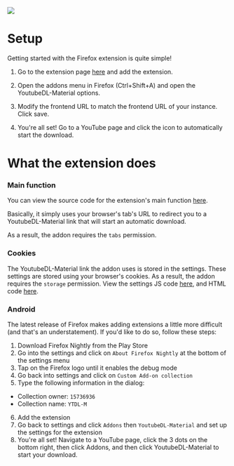 ![](https://img.shields.io/amo/dw/youtubedl-material)

# Setup

Getting started with the Firefox extension is quite simple!

1. Go to the extension page [here](https://addons.mozilla.org/en-US/firefox/addon/youtubedl-material/) and add the extension.

2. Open the addons menu in Firefox (Ctrl+Shift+A) and open the YoutubeDL-Material options.

3. Modify the frontend URL to match the frontend URL of your instance. Click save.

4. You're all set! Go to a YouTube page and click the icon to automatically start the download.

# What the extension does

### Main function

You can view the source code for the extension's main function [here](https://github.com/Tzahi12345/YoutubeDL-Material/blob/master/chrome-extension/background.js).

Basically, it simply uses your browser's tab's URL to redirect you to a YoutubeDL-Material link that will start an automatic download.

As a result, the addon requires the `tabs` permission.

### Cookies

The YoutubeDL-Material link the addon uses is stored in the settings. These settings are stored using your browser's cookies. As a result, the addon requires the `storage` permission. View the settings JS code [here](https://github.com/Tzahi12345/YoutubeDL-Material/blob/master/chrome-extension/options.js), and HTML code [here](https://github.com/Tzahi12345/YoutubeDL-Material/blob/master/chrome-extension/options.html).

### Android

The latest release of Firefox makes adding extensions a little more difficult (and that's an understatement). If you'd like to do so, follow these steps:

1. Download Firefox Nightly from the Play Store
2. Go into the settings and click on `About Firefox Nightly` at the bottom of the settings menu
3. Tap on the Firefox logo until it enables the debug mode
4. Go back into settings and click on `Custom Add-on collection`
5. Type the following information in the dialog:
* Collection owner: `15736936`
* Collection name: `YTDL-M`
6. Add the extension
7. Go back to settings and click `Addons` then `YoutubeDL-Material` and set up the settings for the extension
8. You're all set! Navigate to a YouTube page, click the 3 dots on the bottom right, then click Addons, and then click YoutubeDL-Material to start your download.